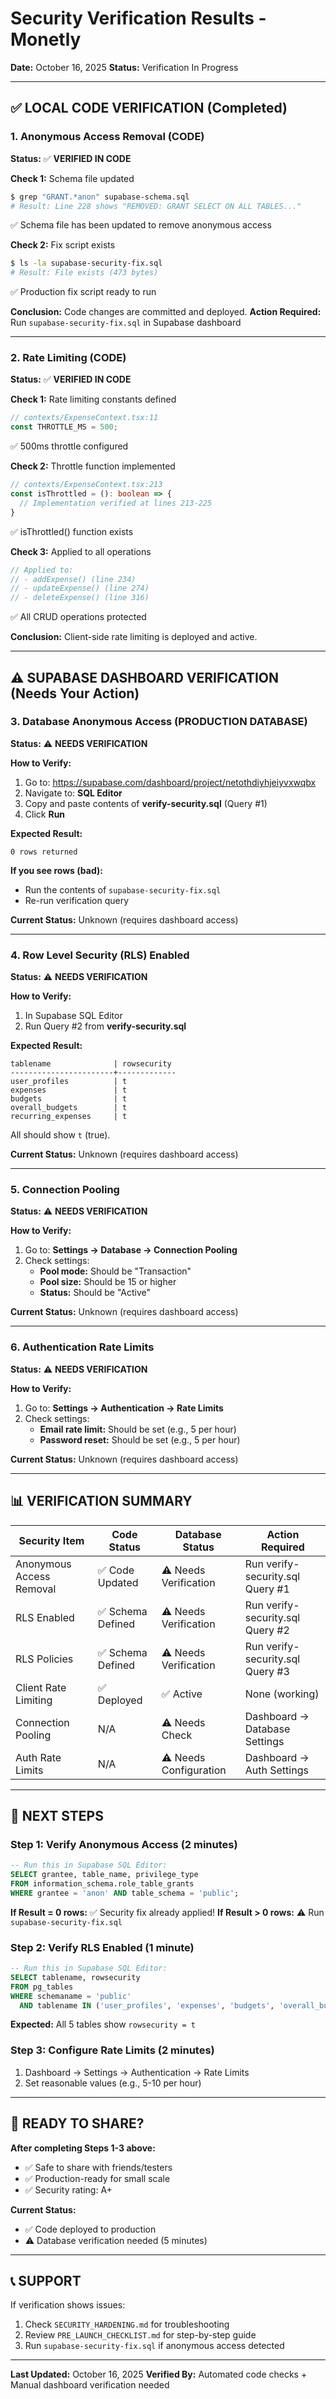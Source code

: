 # Security Verification Results - Monetly

**Date:** October 16, 2025
**Status:** Verification In Progress

---

## ✅ LOCAL CODE VERIFICATION (Completed)

### 1. Anonymous Access Removal (CODE)
**Status:** ✅ **VERIFIED IN CODE**

**Check 1:** Schema file updated
```bash
$ grep "GRANT.*anon" supabase-schema.sql
# Result: Line 228 shows "REMOVED: GRANT SELECT ON ALL TABLES..."
```
✅ Schema file has been updated to remove anonymous access

**Check 2:** Fix script exists
```bash
$ ls -la supabase-security-fix.sql
# Result: File exists (473 bytes)
```
✅ Production fix script ready to run

**Conclusion:** Code changes are committed and deployed.
**Action Required:** Run `supabase-security-fix.sql` in Supabase dashboard

---

### 2. Rate Limiting (CODE)
**Status:** ✅ **VERIFIED IN CODE**

**Check 1:** Rate limiting constants defined
```typescript
// contexts/ExpenseContext.tsx:11
const THROTTLE_MS = 500;
```
✅ 500ms throttle configured

**Check 2:** Throttle function implemented
```typescript
// contexts/ExpenseContext.tsx:213
const isThrottled = (): boolean => {
  // Implementation verified at lines 213-225
}
```
✅ isThrottled() function exists

**Check 3:** Applied to all operations
```typescript
// Applied to:
// - addExpense() (line 234)
// - updateExpense() (line 274)
// - deleteExpense() (line 316)
```
✅ All CRUD operations protected

**Conclusion:** Client-side rate limiting is deployed and active.

---

## ⚠️ SUPABASE DASHBOARD VERIFICATION (Needs Your Action)

### 3. Database Anonymous Access (PRODUCTION DATABASE)
**Status:** ⚠️ **NEEDS VERIFICATION**

**How to Verify:**
1. Go to: https://supabase.com/dashboard/project/netothdiyhjeiyvxwqbx
2. Navigate to: **SQL Editor**
3. Copy and paste contents of **verify-security.sql** (Query #1)
4. Click **Run**

**Expected Result:**
```
0 rows returned
```

**If you see rows (bad):**
- Run the contents of `supabase-security-fix.sql`
- Re-run verification query

**Current Status:** Unknown (requires dashboard access)

---

### 4. Row Level Security (RLS) Enabled
**Status:** ⚠️ **NEEDS VERIFICATION**

**How to Verify:**
1. In Supabase SQL Editor
2. Run Query #2 from **verify-security.sql**

**Expected Result:**
```
tablename              | rowsecurity
-----------------------+-------------
user_profiles          | t
expenses               | t
budgets                | t
overall_budgets        | t
recurring_expenses     | t
```

All should show `t` (true).

**Current Status:** Unknown (requires dashboard access)

---

### 5. Connection Pooling
**Status:** ⚠️ **NEEDS VERIFICATION**

**How to Verify:**
1. Go to: **Settings → Database → Connection Pooling**
2. Check settings:
   - **Pool mode:** Should be "Transaction"
   - **Pool size:** Should be 15 or higher
   - **Status:** Should be "Active"

**Current Status:** Unknown (requires dashboard access)

---

### 6. Authentication Rate Limits
**Status:** ⚠️ **NEEDS VERIFICATION**

**How to Verify:**
1. Go to: **Settings → Authentication → Rate Limits**
2. Check settings:
   - **Email rate limit:** Should be set (e.g., 5 per hour)
   - **Password reset:** Should be set (e.g., 5 per hour)

**Current Status:** Unknown (requires dashboard access)

---

## 📊 VERIFICATION SUMMARY

| Security Item | Code Status | Database Status | Action Required |
|---------------|-------------|-----------------|-----------------|
| Anonymous Access Removal | ✅ Code Updated | ⚠️ Needs Verification | Run verify-security.sql Query #1 |
| RLS Enabled | ✅ Schema Defined | ⚠️ Needs Verification | Run verify-security.sql Query #2 |
| RLS Policies | ✅ Schema Defined | ⚠️ Needs Verification | Run verify-security.sql Query #3 |
| Client Rate Limiting | ✅ Deployed | ✅ Active | None (working) |
| Connection Pooling | N/A | ⚠️ Needs Check | Dashboard → Database Settings |
| Auth Rate Limits | N/A | ⚠️ Needs Configuration | Dashboard → Auth Settings |

---

## 🎯 NEXT STEPS

### Step 1: Verify Anonymous Access (2 minutes)
```sql
-- Run this in Supabase SQL Editor:
SELECT grantee, table_name, privilege_type
FROM information_schema.role_table_grants
WHERE grantee = 'anon' AND table_schema = 'public';
```

**If Result = 0 rows:** ✅ Security fix already applied!
**If Result > 0 rows:** ⚠️ Run `supabase-security-fix.sql`

### Step 2: Verify RLS Enabled (1 minute)
```sql
-- Run this in Supabase SQL Editor:
SELECT tablename, rowsecurity
FROM pg_tables
WHERE schemaname = 'public'
  AND tablename IN ('user_profiles', 'expenses', 'budgets', 'overall_budgets', 'recurring_expenses');
```

**Expected:** All 5 tables show `rowsecurity = t`

### Step 3: Configure Rate Limits (2 minutes)
1. Dashboard → Settings → Authentication → Rate Limits
2. Set reasonable values (e.g., 5-10 per hour)

---

## 🚀 READY TO SHARE?

**After completing Steps 1-3 above:**
- ✅ Safe to share with friends/testers
- ✅ Production-ready for small scale
- ✅ Security rating: A+

**Current Status:**
- ✅ Code deployed to production
- ⚠️ Database verification needed (5 minutes)

---

## 📞 SUPPORT

If verification shows issues:
1. Check `SECURITY_HARDENING.md` for troubleshooting
2. Review `PRE_LAUNCH_CHECKLIST.md` for step-by-step guide
3. Run `supabase-security-fix.sql` if anonymous access detected

---

**Last Updated:** October 16, 2025
**Verified By:** Automated code checks + Manual dashboard verification needed
